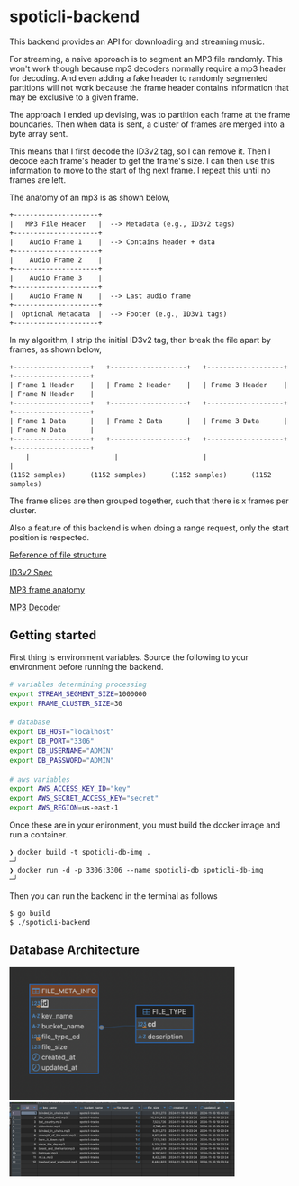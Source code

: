 # spoticli-backend

This backend provides an API for downloading and streaming music.

For streaming, a naive approach is to segment an MP3 file randomly. This won't work though because mp3 decoders normally require a mp3 header for decoding. And even adding a fake header to randomly segmented partitions will not work because the frame header contains information that may be exclusive to a given frame.

The approach I ended up devising, was to partition each frame at the frame boundaries. Then when data is sent, a cluster of frames are merged into a byte array sent.

This means that I first decode the ID3v2 tag, so I can remove it. Then I decode each frame's header to get the frame's size. I can then use this information to move to the start of thg next frame. I repeat this until no frames are left.

The anatomy of an mp3 is as shown below,
```
+---------------------+
|   MP3 File Header   |  --> Metadata (e.g., ID3v2 tags)
+---------------------+
|    Audio Frame 1    |  --> Contains header + data
+---------------------+
|    Audio Frame 2    |
+---------------------+
|    Audio Frame 3    |
+---------------------+
|    Audio Frame N    |  --> Last audio frame
+---------------------+
|  Optional Metadata  |  --> Footer (e.g., ID3v1 tags)
+---------------------+
```
In my algorithm, I strip the initial ID3v2 tag, then break the file apart by frames, as shown below,
```
+-------------------+   +-------------------+   +-------------------+   +-------------------+
| Frame 1 Header    |   | Frame 2 Header    |   | Frame 3 Header    |   | Frame N Header    |
+-------------------+   +-------------------+   +-------------------+   +-------------------+
| Frame 1 Data      |   | Frame 2 Data      |   | Frame 3 Data      |   | Frame N Data      |
+-------------------+   +-------------------+   +-------------------+   +-------------------+
    |                     |                     |                      |
(1152 samples)      (1152 samples)      (1152 samples)      (1152 samples)  
```
The frame slices are then grouped together, such that there is x frames per cluster.

Also a feature of this backend is when doing a range request, only the start position is respected.

[Reference of file structure](https://www.codeproject.com/Articles/8295/MPEG-Audio-Frame-Header#MPEGAudioFrameHeader)

[ID3v2 Spec](https://mutagen-specs.readthedocs.io/en/latest/id3/id3v2.4.0-structure.html)

[MP3 frame anatomy](http://www.mp3-tech.org/programmer/frame_header.html)

[MP3 Decoder](https://www.diva-portal.org/smash/get/diva2:830195/FULLTEXT01.pdf)

## Getting started

First thing is environment variables. Source the following to your environment before running the backend.
```bash
# variables determining processing
export STREAM_SEGMENT_SIZE=1000000
export FRAME_CLUSTER_SIZE=30

# database
export DB_HOST="localhost"
export DB_PORT="3306"
export DB_USERNAME="ADMIN"
export DB_PASSWORD="ADMIN"

# aws variables
export AWS_ACCESS_KEY_ID="key"
export AWS_SECRET_ACCESS_KEY="secret"
export AWS_REGION=us-east-1
```

Once these are in your enironment, you must build the docker image and run a container.
```
❯ docker build -t spoticli-db-img .                                                                                                                              ─╯
❯ docker run -d -p 3306:3306 --name spoticli-db spoticli-db-img                                                                                                  ─╯
```

Then you can run the backend in the terminal as follows
```
$ go build
$ ./spoticli-backend
```

## Database Architecture
<img width="400" src="https://github.com/matttm/spoticli/blob/main/assets/db-arch.png"/>
<img width="400" src="https://github.com/matttm/spoticli/blob/main/assets/db-table.png"/>
